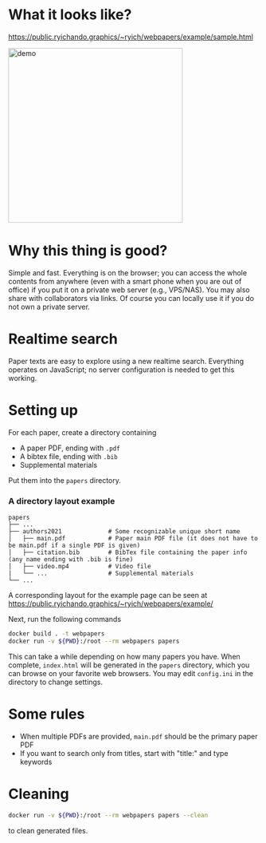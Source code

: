 # What it looks like?

https://public.ryichando.graphics/~ryich/webpapers/example/sample.html

<img src="https://raw.githubusercontent.com/ryichando/webpapers/master/resources/realtime_search.gif" alt="demo" width="350">

# Why this thing is good?

Simple and fast. Everything is on the browser; you can access the whole contents from anywhere (even with a smart phone when you are out of office) if you put it on a private web server (e.g., VPS/NAS). You may also share with collaborators via links. Of course you can locally use it if you do not own a private server.

# Realtime search

Paper texts are easy to explore using a new realtime search. Everything operates on JavaScript; no server configuration is needed to get this working.

# Setting up

For each paper, create a directory containing

  - A paper PDF, ending with `.pdf`
  - A bibtex file, ending with `.bib`
  - Supplemental materials

Put them into the `papers` directory.

### A directory layout example

    papers
    ├── ...
    ├── authors2021             # Some recognizable unique short name
    │   ├── main.pdf            # Paper main PDF file (it does not have to be main.pdf if a single PDF is given)
    │   ├── citation.bib        # BibTex file containing the paper info (any name ending with .bib is fine)
    │   ├── video.mp4           # Video file
    |   └── ...                 # Supplemental materials
    └── ...

A corresponding layout for the example page can be seen at https://public.ryichando.graphics/~ryich/webpapers/example/

Next, run the following commands

```bash
docker build . -t webpapers
docker run -v ${PWD}:/root --rm webpapers papers
```

This can take a while depending on how many papers you have. When complete, `index.html` will be generated in the `papers` directory, which you can browse on your favorite web browsers. You may edit `config.ini` in the directory to change settings.

# Some rules

  - When multiple PDFs are provided, `main.pdf` should be the primary paper PDF
  - If you want to search only from titles, start with "title:" and type keywords

# Cleaning

```bash
docker run -v ${PWD}:/root --rm webpapers papers --clean
```
to clean generated files.
